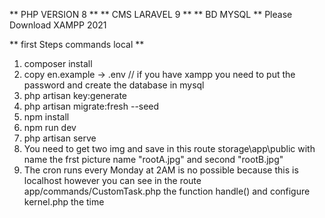 ** PHP VERSION 8 **
** CMS LARAVEL 9 **
** BD MYSQL **
Please Download XAMPP 2021  

** first Steps commands local **
1. composer install
2. copy en.example -> .env // if you have xampp you need to put the password and create the database in mysql
3. php artisan key:generate
4. php artisan migrate:fresh --seed
5. npm install
6. npm run dev
7. php artisan serve
8. You need to get two img and save in this route storage\app\public with name
the frst picture name "rootA.jpg" and second "rootB.jpg"
9. The cron runs every Monday at 2AM is no possible because this is localhost however you can see in the route app/commands/CustomTask.php the function handle() and configure kernel.php the time




